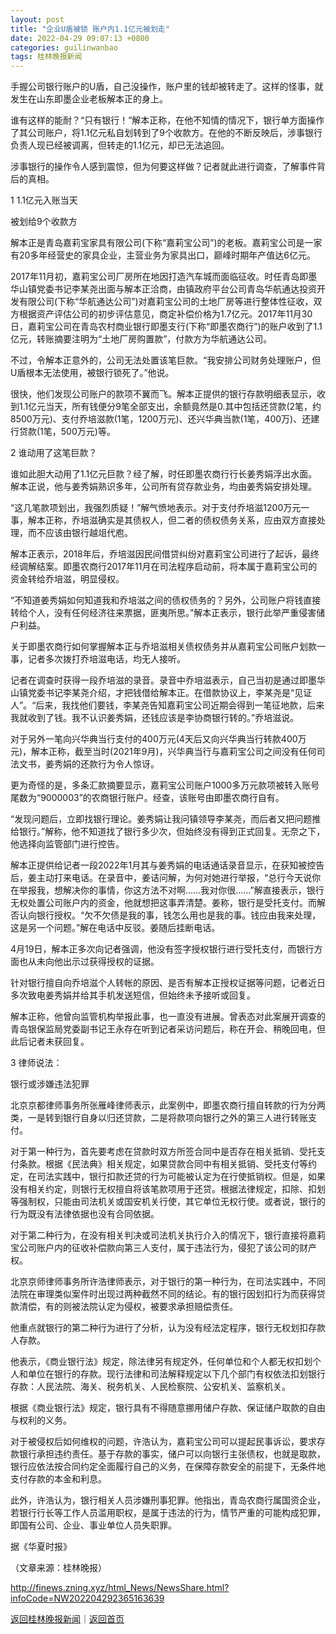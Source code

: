 ```yaml
---
layout: post
title: "企业U盾被锁 账户内1.1亿元被划走"
date: 2022-04-29 09:07:13 +0800
categories: guilinwanbao
tags: 桂林晚报新闻
---
```

<p>手握公司银行账户的U盾，自己没操作，账户里的钱却被转走了。这样的怪事，就发生在山东即墨企业老板解本正的身上。</p>
 <p>谁有这样的能耐？“只有银行！”解本正称，在他不知情的情况下，银行单方面操作了其公司账户，将1.1亿元私自划转到了9个收款方。在他的不断反映后，涉事银行负责人现已经被调离，但转走的1.1亿元，却已无法追回。</p>
 <p>涉事银行的操作令人感到震惊，但为何要这样做？记者就此进行调查，了解事件背后的真相。</p>
 <p>1 1.1亿元入账当天</p>
 <p>被划给9个收款方</p>
 <p>解本正是青岛嘉莉宝家具有限公司(下称“嘉莉宝公司”)的老板。嘉莉宝公司是一家有20多年经营史的家具企业，主营业务为家具出口，巅峰时期年产值达6亿元。</p>
 <p>2017年11月初，嘉莉宝公司厂房所在地因打造汽车城而面临征收。时任青岛即墨华山镇党委书记李某尧出面与解本正洽商，由镇政府平台公司青岛华航通达投资开发有限公司(下称“华航通达公司”)对嘉莉宝公司的土地厂房等进行整体性征收，双方根据资产评估公司的初步评估意见，商定补偿价格为1.7亿元。2017年11月30日，嘉莉宝公司在青岛农村商业银行即墨支行(下称“即墨农商行”)的账户收到了1.1亿元，转账摘要注明为“土地厂房购置款”，付款方为华航通达公司。</p>
 <p>不过，令解本正意外的，公司无法处置该笔巨款。“我安排公司财务处理账户，但U盾根本无法使用，被银行锁死了。”他说。</p>
 <p>很快，他们发现公司账户的款项不翼而飞。解本正提供的银行存款明细表显示，收到1.1亿元当天，所有钱便分9笔全部支出，余额竟然是0.其中包括还贷款(2笔，约8500万元)、支付乔培滋款(1笔，1200万元)、还兴华典当款(1笔，400万)、还建行贷款(1笔，500万元)等。</p>
 <p>2 谁动用了这笔巨款？</p>
 <p>谁如此胆大动用了1.1亿元巨款？经了解，时任即墨农商行行长姜秀娟浮出水面。解本正说，他与姜秀娟熟识多年，公司所有贷存款业务，均由姜秀娟安排处理。</p>
 <p>“这几笔款项划出，我强烈质疑！”解气愤地表示。对于支付乔培滋1200万元一事，解本正称，乔培滋确实是其债权人，但二者的债权债务关系，应由双方直接处理，而不应该由银行越俎代庖。</p>
 <p>解本正表示，2018年后，乔培滋因民间借贷纠纷对嘉莉宝公司进行了起诉，最终经调解结案。即墨农商行2017年11月在司法程序启动前，将本属于嘉莉宝公司的资金转给乔培滋，明显侵权。</p>
 <p>“不知道姜秀娟如何知道我和乔培滋之间的债权债务的？另外，公司账户将钱直接转给个人，没有任何经济往来票据，匪夷所思。”解本正表示，银行此举严重侵害储户利益。</p>
 <p>关于即墨农商行如何掌握解本正与乔培滋相关债权债务并从嘉莉宝公司账户划款一事，记者多次拨打乔培滋电话，均无人接听。</p>
 <p>记者在调查时获得一段乔培滋的录音。录音中乔培滋表示，自己当初是通过即墨华山镇党委书记李某尧介绍，才把钱借给解本正。在借款协议上，李某尧是“见证人”。“后来，我找他们要钱，李某尧告知嘉莉宝公司近期会得到一笔征地款，后来我就收到了钱。我不认识姜秀娟，还钱应该是李协商银行转的。”乔培滋说。</p>
 <p>对于另外一笔向兴华典当行支付的400万元(4天后又向兴华典当行转款400万元)，解本正称，截至当时(2021年9月)，兴华典当行与嘉莉宝公司之间没有任何司法文书，姜秀娟的还款行为令人惊讶。</p>
 <p>更为奇怪的是，多条汇款摘要显示，嘉莉宝公司账户1000多万元款项被转入账号尾数为“9000003”的农商银行账户。经查，该账号由即墨农商行自有。</p>
 <p>“发现问题后，立即找银行理论。姜秀娟让我问镇领导李某尧，而后者又把问题推给银行。”解称，他不知道找了银行多少次，但始终没有得到正式回复。无奈之下，他选择向监管部门进行控告。</p>
 <p>解本正提供给记者一段2022年1月其与姜秀娟的电话通话录音显示，在获知被控告后，姜主动打来电话。在录音中，姜诘问解，为何对她进行举报，“总行今天说你在举报我，想解决你的事情，你这方法不对啊……我对你很……”解直接表示，银行无权处置公司账户内的资金，他就想把这事弄清楚。姜称，银行是受托支付。而解否认向银行授权。“欠不欠债是我的事，钱怎么用也是我的事。钱应由我来处理，这是另一个问题。”解在电话中反驳。姜随后挂断电话。</p>
 <p>4月19日，解本正多次向记者强调，他没有签字授权银行进行受托支付，而银行方面也从未向他出示过获得授权的证据。</p>
 <p>针对银行擅自向乔培滋个人转帐的原因、是否有解本正授权证据等问题，记者近日多次致电姜秀娟并给其手机发送短信，但始终未予接听或回复。</p>
 <p>解本正称，他曾向监管机构举报此事，也一直没有进展。曾表态对此案展开调查的青岛银保监局党委副书记王永存在听到记者采访问题后，称在开会、稍晚回电，但此后记者未获回复。</p>
 <p>3 律师说法：</p>
 <p>银行或涉嫌违法犯罪</p>
 <p>北京京都律师事务所张雁峰律师表示，此案例中，即墨农商行擅自转款的行为分两类，一是转到银行自身以归还贷款，二是将款项向银行之外的第三人进行转账支付。</p>
 <p>对于第一种行为，首先要考虑在贷款时双方所签合同中是否存在相关抵销、受托支付条款。根据《民法典》相关规定，如果贷款合同中有相关抵销、受托支付等约定，在司法实践中，银行扣款还贷的行为可能被认定为在行使抵销权。但是，如果没有相关约定，则银行无权擅自将该笔款项用于还贷。根据法律规定，扣除、扣划等强制权，只能由司法机关或国安机关行使，其它单位无权行使。或者说，银行的行为既没有法律依据也没有合同依据。</p>
 <p>对于第二种行为，在没有相关判决或司法机关执行介入的情况下，银行直接将嘉莉宝公司账户内的征收补偿款向第三人支付，属于违法行为，侵犯了该公司的财产权。</p>
 <p>北京京师律师事务所许浩律师表示，对于银行的第一种行为，在司法实践中，不同法院在审理类似案件时出现过两种截然不同的结论。有的银行因划扣行为而获得贷款清偿，有的则被法院认定为侵权，被要求承担赔偿责任。</p>
 <p>他重点就银行的第二种行为进行了分析，认为没有经法定程序，银行无权划扣存款人存款。</p>
 <p>他表示，《商业银行法》规定，除法律另有规定外，任何单位和个人都无权扣划个人和单位在银行的存款。现行法律和司法解释规定以下几个部门有权依法扣划银行存款：人民法院、海关、税务机关、人民检察院、公安机关、监察机关。</p>
 <p>根据《商业银行法》规定，银行具有不得随意挪用储户存款、保证储户取款的自由与权利的义务。</p>
 <p>对于被侵权后如何维权的问题，许浩认为，嘉莉宝公司可以提起民事诉讼，要求存款银行承担违约责任。基于存款的事实，储户可以向银行主张债权，也就是取款，银行应依法按合同约定全面履行自己的义务，在保障存款安全的前提下，无条件地支付存款的本金和利息。</p>
 <p>此外，许浩认为，银行相关人员涉嫌刑事犯罪。他指出，青岛农商行属国资企业，若银行行长等工作人员滥用职权，是属于违法的行为，情节严重的可能构成犯罪，即国有公司、企业、事业单位人员失职罪。</p>
 <p>据《华夏时报》 </p><p class="em_media">（文章来源：桂林晚报）</p>

<http://finews.zning.xyz/html_News/NewsShare.html?infoCode=NW202204292365163639>

[返回桂林晚报新闻](//finews.withounder.com/category/guilinwanbao.html)｜[返回首页](//finews.withounder.com/)